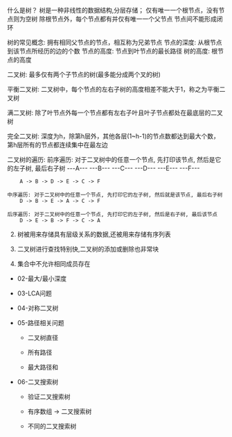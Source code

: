 什么是树？
    树是一种非线性的数据结构,分层存储；
    仅有唯一一个根节点，没有节点则为空树
    除根节点外，每个节点都有并仅有唯一一个父节点
    节点间不能形成闭环

树的常见概念:
    拥有相同父节点的节点，相互称为兄弟节点
    节点的深度: 从根节点到该节点所经历的边的个数
    节点的高度: 节点到叶节点的最长路径
    树的高度: 根节点的高度

二叉树:
    最多仅有两个子节点的树(最多能分成两个叉的树)

平衡二叉树:
    二叉树中，每个节点的左右子树的高度相差不能大于1，称之为平衡二叉树

满二叉树:
    除了叶节点外每一个节点都有左右子叶且叶子节点都处在最底层的二叉树

完全二叉树:
    深度为h，除第h层外，其他各层(1~h-1)的节点数都达到最大个数，第h层所有的节点都连续集中在最左边

二叉树的遍历:
    前序遍历: 对于二叉树中的任意一个节点, 先打印该节点, 然后是它的左子树, 最后右子树
                ---A---
            ---B---             ---C---
        ---D---     ---E---             ---F---

        A -> B -> D -> E -> C -> F

    中序遍历: 对于二叉树中的任意一个节点, 先打印它的左子树, 然后就是该节点, 最后右子树
        D -> B -> E -> A -> C -> F

    后序遍历: 对于二叉树中的任意一个节点, 先打印它的左子树, 然后是右子树, 最后该节点
        D -> E -> B -> F -> C -> A

  2. 树被用来存储具有层级关系的数据,还被用来存储有序列表

  3. 二叉树进行查找特别快,二叉树的添加或删除也非常块

  4. 集合中不允许相同成员存在
  
  - 02-最大/最小深度

  - 03-LCA问题

  - 04-对称二叉树

  - 05-路径相关问题
    - 二叉树直径

    - 所有路径

    - 最大路径和

  - 06-二叉搜索树
    - 验证二叉搜索树

    - 有序数组 -> 二叉搜索树

    - 不同的二叉搜索树